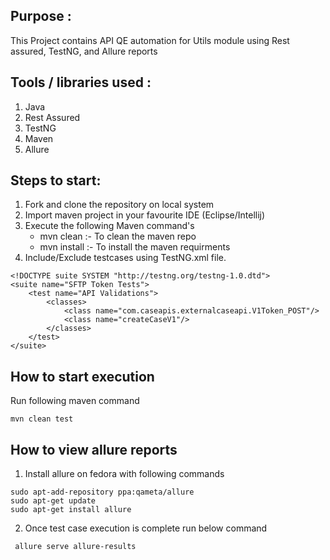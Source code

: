 
## Purpose :

This Project contains API QE automation for Utils module using Rest assured, TestNG, and Allure reports

## Tools / libraries used :

1. Java
2. Rest Assured
3. TestNG
4. Maven
5. Allure

## Steps to start:

1. Fork and clone the repository on local system
2. Import maven project in your favourite IDE (Eclipse/Intellij)
3. Execute the following Maven command's
    - mvn clean :- To clean the maven repo
    - mvn install :- To install the maven requirments
4. Include/Exclude testcases using TestNG.xml file.

```
<!DOCTYPE suite SYSTEM "http://testng.org/testng-1.0.dtd">
<suite name="SFTP Token Tests">
    <test name="API Validations">
        <classes>
            <class name="com.caseapis.externalcaseapi.V1Token_POST"/>
            <class name="createCaseV1"/>
        </classes>
    </test>
</suite>
```

## How to start execution

Run following maven command

```
mvn clean test
```

## How to view allure reports

1. Install allure on fedora with following commands

```
sudo apt-add-repository ppa:qameta/allure
sudo apt-get update
sudo apt-get install allure
```

2. Once test case execution is complete run below command

```
 allure serve allure-results
```